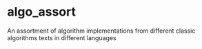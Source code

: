 # algo_assort
An assortment of algorithm implementations from different classic algorithms texts in different languages
